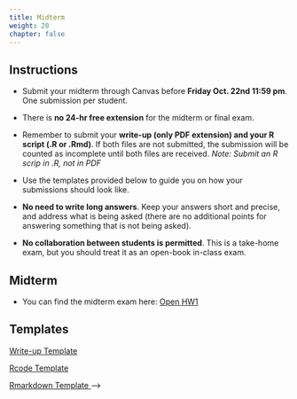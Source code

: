 ```yaml
---
title: Midterm
weight: 20
chapter: false
---
```


## Instructions

- Submit your midterm through Canvas before **Friday Oct. 22nd 11:59 pm**. One submission per student.

- There is <b>no 24-hr free extension</b> for the midterm or final exam.

- Remember to submit your **write-up (only PDF extension) and your R script (.R or .Rmd)**. If both files are not submitted, the submission will be counted as incomplete until both files are received. *Note: Submit an R scrip in .R, not in PDF*

- Use the templates provided below to guide you on how your submissions should look like.

- **No need to write long answers**. Keep your answers short and precise, and address what is being asked (there are no additional points for answering something that is not being asked).

- **No collaboration between students is permitted**. This is a take-home exam, but you should treat it as an open-book in-class exam.


## Midterm

- You can find the midterm exam here: <a onclick="ga('send', 'event', 'External-Link','click','midterm','0','Link');" href="https://sta235.netlify.app/exams/midterm/STA235H_Fall21_Midterm.html" target="_blank" class="btn btn-default"> Open HW1 <i class="fas fa-external-link-alt"></i></a> 

## Templates

<a onclick="ga('send', 'event', 'External-Link','click','midterm_doc','0','Link');" href="https://sta235.netlify.app/exams/midterm/STA235H_midterm_template.docx" target="_blank" class="btn btn-default"> Write-up Template <i class="fas fa-external-link-alt"></i></a> 
<br>

<a onclick="ga('send', 'event', 'External-Link','click','midterm_code','0','Link');" href="https://sta235.netlify.app/exams/midterm/STA235H_midterm_template.R" target="_blank" class="btn btn-default"> Rcode Template <i class="fas fa-external-link-alt"></i></a> 
<br>

<a onclick="ga('send', 'event', 'External-Link','click','midterm_rmd','0','Link');" href="https://sta235.netlify.app/exams/midterm/STA235H_midterm_template.Rmd" target="_blank" class="btn btn-default"> Rmarkdown Template <i class="fas fa-external-link-alt"></i></a> --> 


<!-- ## Answer Key

- You can find the answer key for Homework 1 here: <a onclick="ga('send', 'event', 'External-Link','click','hw1_key','0','Link');" href="https://sta235.netlify.app/assignments/homework/homework1/STA235H_Fall21_Homework1_AnswerKey.html" target="_blank" class="btn btn-default"> Open HW1 Answer Key <i class="fas fa-external-link-alt"></i></a>  -->